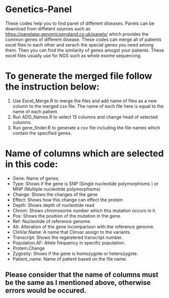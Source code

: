 # Genetics-Panel
These codes help you to find panel of different diseases. Panels can be download from diffetent sources such as https://panelapp.genomicsengland.co.uk/panels/
which provides the common genes of different disease. These codes can merge all of patients excel files to each other and serach the special genes you need among them. Then you can find the similarity of genes amogst your patients. These excel files usually use for NGS such as whole exome sequencing.

# To generate the merged file follow the instruction below:
1.  Use Excel_Merge.R to merge the files and add name of files as a new column to the merged csv file. The name of each file here is equal to the name of each patient.
2.  Run ADD_Names.R to select 15 columns and change head of selected columns.
3.  Run gene_finder.R to generate a csv file including the file names which contain the specified genes.

# Name of columns which are selected in this code:
* Gene: Name of genes.
* Type: Shows if the gene is SNP (Single nucleotide polymorphisms ) or MNP (Multiple nucleotide polymorphisms)
* Change: Shows the changes of the gene
* Effect: Shows how this change can effect the protein
* Depth: Shows depth of nucleotide read
* Chrom: Shows chromosome number which this mutation occurs in it.
* Pos: Shows the position of the mutation in the gene.
* Ref: Nucleotide of reference genome.
* Alt: Alteration of the gene incomparison with the reference genome.
* ClinVar.Name: A name that Clinvar assign to the variants.
* Transcript: Shows the regeistered transcript number.
* Population.AF: Allele frequency in specific population.
* Protein.Change
* Zygosity: Shows if the gene is homozygote or heterozygote.
* Patient_name: Name of patient based on the file name.

## Please consider that the name of columns must be the same as I mentioned above, otherwise errors would be occured.

